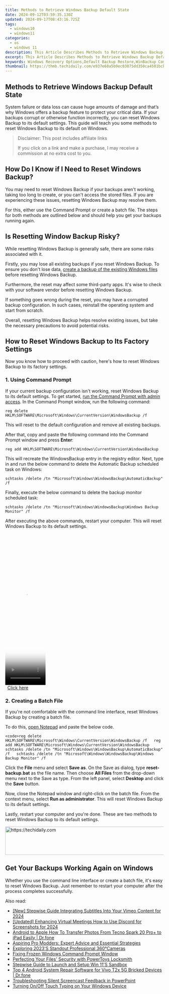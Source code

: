 ```yaml
---
title: Methods to Retrieve Windows Backup Default State
date: 2024-09-12T03:59:35.130Z
updated: 2024-09-17T08:43:16.725Z
tags:
  - windows10
  - windows11
categories:
  - os
  - windows 11
description: This Article Describes Methods to Retrieve Windows Backup Default State
excerpt: This Article Describes Methods to Retrieve Windows Backup Default State
keywords: Windows Recovery Options,Default Backup Restore,WinBackup Command Line,System Image Backups,WBExec Utility Use,CMD for Backup Retrieval,Windows System Image Scripts
thumbnail: https://thmb.techidaily.com/e937e68a5b9ec03875dd350ca4501bcb740dbcf769458408d36b67b305252021.jpg
---
```


## Methods to Retrieve Windows Backup Default State

 System failure or data loss can cause huge amounts of damage and that’s why Windows offers a backup feature to protect your critical data. If your backups corrupt or otherwise function incorrectly, you can reset Windows Backup to its default settings. This guide will teach you some methods to reset Windows Backup to its default on Windows.

>  Disclaimer: This post includes affiliate links
>
>  If you click on a link and make a purchase, I may receive a commission at no extra cost to you.
>

## How Do I Know if I Need to Reset Windows Backup?

 You may need to reset Windows Backup if your backups aren't working, taking too long to create, or you can't access the stored files. If you are experiencing these issues, resetting Windows Backup may resolve them.

 For this, either use the Command Prompt or create a batch file. The steps for both methods are outlined below and should help you get your backups running again.

## Is Resetting Window Backup Risky?

 While resetting Windows Backup is generally safe, there are some risks associated with it.

 Firstly, you may lose all existing backups if you reset Windows Backup. To ensure you don't lose data, [create a backup of the existing Windows files](https://www.makeuseof.com/tag/backup-windows-files-folders/) before resetting Windows Backup.

 Furthermore, the reset may affect some third-party apps. It's wise to check with your software vendor before resetting Windows Backup.

 If something goes wrong during the reset, you may have a corrupted backup configuration. In such cases, reinstall the operating system and start from scratch.

 Overall, resetting Windows Backup helps resolve existing issues, but take the necessary precautions to avoid potential risks.

## How to Reset Windows Backup to Its Factory Settings

 Now you know how to proceed with caution, here's how to reset Windows Backup to its factory settings.

### 1\. Using Command Prompt

 If your current backup configuration isn't working, reset Windows Backup to its default settings. To get started, [run the Command Prompt with admin access](https://www.makeuseof.com/windows-run-command-prompt-admin/). In the Command Prompt window, run the following command:

`reg delete HKLM\SOFTWARE\Microsoft\Windows\CurrentVersion\WindowsBackup /f`

 This will reset to the default configuration and remove all existing backups.

 After that, copy and paste the following command into the Command Prompt window and press **Enter**:

`reg add HKLM\SOFTWARE\Microsoft\Windows\CurrentVersion\WindowsBackup`

 This will recreate the WindowsBackup entry in the registry editor. Next, type in and run the below command to delete the Automatic Backup scheduled task on Windows:

`schtasks /delete /tn "Microsoft\Windows\WindowsBackup\AutomaticBackup" /f`

 Finally, execute the below command to delete the backup monitor scheduled task:

`schtasks /delete /tn "Microsoft\Windows\WindowsBackup\Windows Backup Monitor" /f`

 After executing the above commands, restart your computer. This will reset Windows Backup to its default settings.

<!-- affiliate ads begin -->
<span id="1975503">
					<video width="128" height="480" style="cursor:pointer"
           poster="//a.impactradius-go.com/display-clicktoplayimage/1975503.png"
           onclick="if(!this.playClicked){this.play();this.setAttribute('controls',true);this.playClicked=true;}">
	   <source src="//a.impactradius-go.com/display-ad/22993-1975503">
	   <img src="//a.impactradius-go.com/display-clicktoplayimage/1975503.png" style="border: none; height: 100%; width: 100%; object-fit: contain">
	</video>
	<div style="width:80px;text-align:center"><a href="javascript:window.open(decodeURIComponent('https%3A%2F%2Fhomestyler.sjv.io%2Fc%2F5597632%2F1975503%2F22993'), '_blank');void(0);">Click here</a></div>
</span>
<img height="0" width="0" src="https://imp.pxf.io/i/5597632/1975503/22993" style="position:absolute;visibility:hidden;" border="0" />
<!-- affiliate ads end -->

### 2\. Creating a Batch File

 If you're not comfortable with the command line interface, reset Windows Backup by creating a batch file.

 To do this, [open Notepad](https://www.makeuseof.com/windows-11-open-notepad/) and paste the below code.

`<code>reg delete HKLM\SOFTWARE\Microsoft\Windows\CurrentVersion\WindowsBackup /f  
reg add HKLM\SOFTWARE\Microsoft\Windows\CurrentVersion\WindowsBackup  
schtasks /delete /tn "Microsoft\Windows\WindowsBackup\AutomaticBackup" /f  
schtasks /delete /tn "Microsoft\Windows\WindowsBackup\Windows Backup Monitor" /f`

 Click the **File** menu and select **Save as**. On the Save as dialog, type **reset-backup.bat** as the file name. Then choose **All Files** from the drop-down menu next to the Save as type. From the left panel, select **Desktop** and click the **Save** button.

 Now, close the Notepad window and right-click on the batch file. From the context menu, select **Run as administrator**. This will reset Windows Backup to its default settings.

 Lastly, restart your computer and you're done. These are two methods to reset Windows Backup to its default settings.

<!-- affiliate ads begin -->
<a href="https://ephamedtechinc.pxf.io/c/5597632/2136618/26400" target="_top" id="2136618">
  <img src="//a.impactradius-go.com/display-ad/26400-2136618" border="0" alt="https://techidaily.com" width="728" height="90"/>
</a>
<img height="0" width="0" src="https://ephamedtechinc.pxf.io/i/5597632/2136618/26400" style="position:absolute;visibility:hidden;" border="0" />
<!-- affiliate ads end -->

## Get Your Backups Working Again on Windows

 Whether you use the command line interface or create a batch file, it's easy to reset Windows Backup. Just remember to restart your computer after the process completes successfully.

<ins class="adsbygoogle"
      style="display:block"
      data-ad-client="ca-pub-7571918770474297"
      data-ad-slot="8358498916"
      data-ad-format="auto"
      data-full-width-responsive="true"></ins>
    

<span class="atpl-alsoreadstyle">Also read:</span>
<div><ul>
<li><a href="https://vimeo-videos.techidaily.com/new-stepwise-guide-integrating-subtitles-into-your-vimeo-content-for-2024/"><u>[New] Stepwise Guide Integrating Subtitles Into Your Vimeo Content for 2024</u></a></li>
<li><a href="https://discord-videos.techidaily.com/updated-enhancing-virtual-meetings-how-to-use-discord-for-screenshots-for-2024/"><u>[Updated] Enhancing Virtual Meetings How to Use Discord for Screenshots for 2024</u></a></li>
<li><a href="https://blog-min.techidaily.com/android-to-apple-how-to-transfer-photos-from-tecno-spark-20-proplus-to-ipad-easily-drfone-by-drfone-transfer-from-android-transfer-from-android/"><u>Android to Apple How To Transfer Photos From Tecno Spark 20 Pro+ to iPad Easily | Dr.fone</u></a></li>
<li><a href="https://hardware-updates.techidaily.com/aspiring-pro-modders-expert-advice-and-essential-strategies/"><u>Aspiring Pro Modders: Expert Advice and Essential Strategies</u></a></li>
<li><a href="https://extra-tips.techidaily.com/exploring-2023s-standout-professional-360cameras/"><u>Exploring 2023'S Standout Professional 360°Cameras</u></a></li>
<li><a href="https://win11-tips.techidaily.com/fixing-frozen-windows-command-prompt-window/"><u>Fixing Frozen Windows Command Prompt Window</u></a></li>
<li><a href="https://win11-tips.techidaily.com/perfecting-your-files-security-with-powertoys-locksmith/"><u>Perfecting Your Files' Security with PowerToys Locksmith</u></a></li>
<li><a href="https://win11-tips.techidaily.com/stepwise-guide-to-launch-and-setup-win-11s-sandbox/"><u>Stepwise Guide to Launch and Setup Win 11'S Sandbox</u></a></li>
<li><a href="https://howto.techidaily.com/top-4-android-system-repair-software-for-vivo-t2x-5g-bricked-devices-drfone-by-drfone-fix-android-problems-fix-android-problems/"><u>Top 4 Android System Repair Software for Vivo T2x 5G Bricked Devices | Dr.fone</u></a></li>
<li><a href="https://win11-tips.techidaily.com/troubleshooting-silent-screencast-feedback-in-powerpoint/"><u>Troubleshooting Silent Screencast Feedback in PowerPoint</u></a></li>
<li><a href="https://win11-tips.techidaily.com/turning-onoff-touch-typing-on-your-windows-device/"><u>Turning On/Off Touch Typing on Your Windows Device</u></a></li>
</ul></div>

